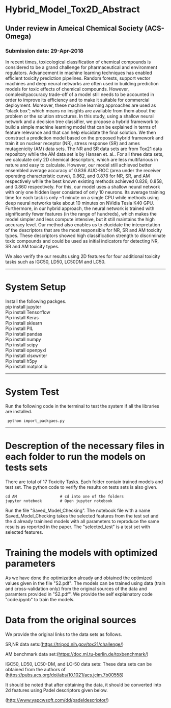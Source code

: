 # Hybrid_Model_Tox2D_Abstract

## Under review in Ameical Chemical Society (ACS-Omega)

### Submission date: 29-Apr-2018


In recent times, toxicological classification of chemical compounds is considered to
be a grand challenge for pharmaceutical and environment regulators. Advancement in
machine learning techniques has enabled efficient toxicity prediction pipelines. Random
forests, support vector machines and deep neural networks are often used in building
prediction models for toxic effects of chemical compounds. However, complexityaccuracy
trade-off of a model still needs to be accounted in order to improve its efficiency
and to make it suitable for commercial deployment. Moreover, these machine learning
approaches are used as “black box”; which means no insights are available from them
about the problem or the solution structures. In this study, using a shallow neural
network and a decision tree classifier, we propose a hybrid framework to build a simple
machine learning model that can be explained in terms of feature relevance and that
can help elucidate the final solution. We then construct a prediction model based on
the proposed hybrid framework and train it on nuclear receptor (NR), stress response
(SR) and ames mutagenicity (AM) data sets. 
The NR and SR data sets are from Tox21 data repository while the AM data set is by 
Hansen et. al.. For all three data sets, we
calculate only 2D chemical descriptors, which are less multifarious in nature and easy to
calculate. However, our model still achieved better ensembled average accuracy of 0.836
AUC-ROC (area under the receiver operating characteristic curve), 0.862, and 0.878 for
NR, SR, and AM respectively while the best known existing methods achieved 0.826,
0.858, and 0.860 respectively. For this, our model uses a shallow neural network with
only one hidden layer consisted of only 10 neurons. Its average training time for each
task is only ~1 minute on a single CPU while methods using deep neural networks take
about 10 minutes on NVidia Tesla K40 GPU. Furthermore, in our hybrid approach, the
neural network is trained with significantly fewer features (in the range of hundreds),
which makes the model simpler and less compute intensive, but it still maintains the
high accuracy level. Our method also enables us to elucidate the interpretation of the
descriptors that are the most responsible for NR, SR and AM toxicity types. These
descriptors showed high classification strength to discriminate toxic compounds and
could be used as initial indicators for detecting NR, SR and AM toxicity types.

We also verify the our results using 2D features for four additional toxicity tasks such as
IGC50, LD50, LC50DM and LC50.

-----------------------------------------------------------------------------------------

# System Setup
Install the following packges.<br/>
      pip install jupyter<br/>
      Pip install Tensorflow<br/>
      Pip install Keras<br/>
      Pip install sklearn<br/>
      Pip install PIL<br/>
      Pip install pandas<br/>
      Pip install numpy<br/>
      Pip install scipy<br/>
      Pip install openpyxl<br/>
      Pip install xlsxwriter<br/>
      Pip install h5py<br/>
      Pip install matplotlib<br/>
 

-----------------------------------------------------------------------------------------

# System Test
 Run the following code in the terminal to test the system if all the libraries are installed.
 
     python import_packgaes.py
-----------------------------------------------------------------------------------------



# Descreption of the necessary files in each folder to run the models on tests sets
There are total of 17 Toxicity Tasks. Each folder contain trained models and test set. The python code 
to verify the results on tests sets is also given.<br/>

    cd AM                   # cd into one of the folders
    jupyter notebook        # Open jupyter notebook
    
Run the file "Saved_Model_Checking". The notebook file with a name Saved_Model_Checking takes the selected features from the test set and the 4 already trainined models with all parameters to reproduce the same results as reported in the paper. The "selected_test" is a test set with selected features.



# Training the models with optimized parameters

As we have done the optimization already and obtained the optimized values given in the file "S2.pdf". The models can be trained using data (train and cross-validation only) from the original sources of the data and paramters provided in "S2.pdf". We provide the self explainatory code "code.ipynb" to train the models.


# Data from the original sources
We provide the original links to the data sets as follows.


SR,NR data sets:(https://tripod.nih.gov/tox21/challenge/)
  
AM benchmark data set:(https://doc.ml.tu-berlin.de/toxbenchmark/)

IGC50, LD50, LC50-DM, and LC-50 data sets: These data sets can be obtained from the authors of (https://pubs.acs.org/doi/abs/10.1021/acs.jcim.7b00558)


It should be noted that after obtaining the data, it should be converted into 2d features using Padel descriptors given below.

(http://www.yapcwsoft.com/dd/padeldescriptor/)




